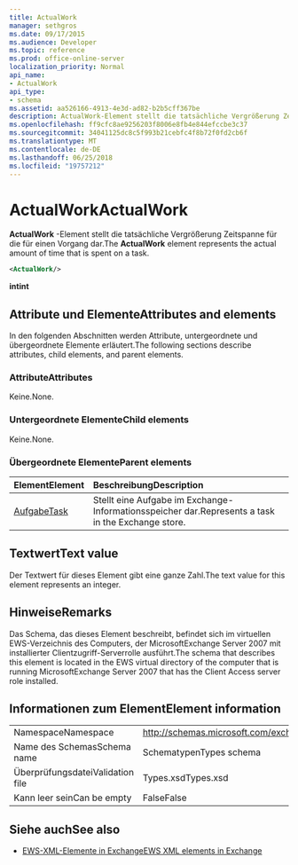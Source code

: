 ```yaml
---
title: ActualWork
manager: sethgros
ms.date: 09/17/2015
ms.audience: Developer
ms.topic: reference
ms.prod: office-online-server
localization_priority: Normal
api_name:
- ActualWork
api_type:
- schema
ms.assetid: aa526166-4913-4e3d-ad82-b2b5cff367be
description: ActualWork-Element stellt die tatsächliche Vergrößerung Zeitspanne für die für einen Vorgang dar.
ms.openlocfilehash: ff9cfc8ae9256203f8006e8fb4e844efccbe3c37
ms.sourcegitcommit: 34041125dc8c5f993b21cebfc4f8b72f0fd2cb6f
ms.translationtype: MT
ms.contentlocale: de-DE
ms.lasthandoff: 06/25/2018
ms.locfileid: "19757212"
---
```

# <a name="actualwork"></a><span data-ttu-id="bfea9-103">ActualWork</span><span class="sxs-lookup"><span data-stu-id="bfea9-103">ActualWork</span></span>

<span data-ttu-id="bfea9-104">**ActualWork** -Element stellt die tatsächliche Vergrößerung Zeitspanne für die für einen Vorgang dar.</span><span class="sxs-lookup"><span data-stu-id="bfea9-104">The **ActualWork** element represents the actual amount of time that is spent on a task.</span></span> 
  
```xml
<ActualWork/>
```

 <span data-ttu-id="bfea9-105">**int**</span><span class="sxs-lookup"><span data-stu-id="bfea9-105">**int**</span></span>
## <a name="attributes-and-elements"></a><span data-ttu-id="bfea9-106">Attribute und Elemente</span><span class="sxs-lookup"><span data-stu-id="bfea9-106">Attributes and elements</span></span>

<span data-ttu-id="bfea9-107">In den folgenden Abschnitten werden Attribute, untergeordnete und übergeordnete Elemente erläutert.</span><span class="sxs-lookup"><span data-stu-id="bfea9-107">The following sections describe attributes, child elements, and parent elements.</span></span>
  
### <a name="attributes"></a><span data-ttu-id="bfea9-108">Attribute</span><span class="sxs-lookup"><span data-stu-id="bfea9-108">Attributes</span></span>

<span data-ttu-id="bfea9-109">Keine.</span><span class="sxs-lookup"><span data-stu-id="bfea9-109">None.</span></span>
  
### <a name="child-elements"></a><span data-ttu-id="bfea9-110">Untergeordnete Elemente</span><span class="sxs-lookup"><span data-stu-id="bfea9-110">Child elements</span></span>

<span data-ttu-id="bfea9-111">Keine.</span><span class="sxs-lookup"><span data-stu-id="bfea9-111">None.</span></span>
  
### <a name="parent-elements"></a><span data-ttu-id="bfea9-112">Übergeordnete Elemente</span><span class="sxs-lookup"><span data-stu-id="bfea9-112">Parent elements</span></span>

|<span data-ttu-id="bfea9-113">**Element**</span><span class="sxs-lookup"><span data-stu-id="bfea9-113">**Element**</span></span>|<span data-ttu-id="bfea9-114">**Beschreibung**</span><span class="sxs-lookup"><span data-stu-id="bfea9-114">**Description**</span></span>|
|:-----|:-----|
|[<span data-ttu-id="bfea9-115">Aufgabe</span><span class="sxs-lookup"><span data-stu-id="bfea9-115">Task</span></span>](task.md) <br/> |<span data-ttu-id="bfea9-116">Stellt eine Aufgabe im Exchange-Informationsspeicher dar.</span><span class="sxs-lookup"><span data-stu-id="bfea9-116">Represents a task in the Exchange store.</span></span>  <br/> |
   
## <a name="text-value"></a><span data-ttu-id="bfea9-117">Textwert</span><span class="sxs-lookup"><span data-stu-id="bfea9-117">Text value</span></span>

<span data-ttu-id="bfea9-118">Der Textwert für dieses Element gibt eine ganze Zahl.</span><span class="sxs-lookup"><span data-stu-id="bfea9-118">The text value for this element represents an integer.</span></span>
  
## <a name="remarks"></a><span data-ttu-id="bfea9-119">Hinweise</span><span class="sxs-lookup"><span data-stu-id="bfea9-119">Remarks</span></span>

<span data-ttu-id="bfea9-120">Das Schema, das dieses Element beschreibt, befindet sich im virtuellen EWS-Verzeichnis des Computers, der MicrosoftExchange Server 2007 mit installierter Clientzugriff-Serverrolle ausführt.</span><span class="sxs-lookup"><span data-stu-id="bfea9-120">The schema that describes this element is located in the EWS virtual directory of the computer that is running MicrosoftExchange Server 2007 that has the Client Access server role installed.</span></span>
  
## <a name="element-information"></a><span data-ttu-id="bfea9-121">Informationen zum Element</span><span class="sxs-lookup"><span data-stu-id="bfea9-121">Element information</span></span>

|||
|:-----|:-----|
|<span data-ttu-id="bfea9-122">Namespace</span><span class="sxs-lookup"><span data-stu-id="bfea9-122">Namespace</span></span>  <br/> |http://schemas.microsoft.com/exchange/services/2006/types  <br/> |
|<span data-ttu-id="bfea9-123">Name des Schemas</span><span class="sxs-lookup"><span data-stu-id="bfea9-123">Schema name</span></span>  <br/> |<span data-ttu-id="bfea9-124">Schematypen</span><span class="sxs-lookup"><span data-stu-id="bfea9-124">Types schema</span></span>  <br/> |
|<span data-ttu-id="bfea9-125">Überprüfungsdatei</span><span class="sxs-lookup"><span data-stu-id="bfea9-125">Validation file</span></span>  <br/> |<span data-ttu-id="bfea9-126">Types.xsd</span><span class="sxs-lookup"><span data-stu-id="bfea9-126">Types.xsd</span></span>  <br/> |
|<span data-ttu-id="bfea9-127">Kann leer sein</span><span class="sxs-lookup"><span data-stu-id="bfea9-127">Can be empty</span></span>  <br/> |<span data-ttu-id="bfea9-128">False</span><span class="sxs-lookup"><span data-stu-id="bfea9-128">False</span></span>  <br/> |
   
## <a name="see-also"></a><span data-ttu-id="bfea9-129">Siehe auch</span><span class="sxs-lookup"><span data-stu-id="bfea9-129">See also</span></span>

- [<span data-ttu-id="bfea9-130">EWS-XML-Elemente in Exchange</span><span class="sxs-lookup"><span data-stu-id="bfea9-130">EWS XML elements in Exchange</span></span>](ews-xml-elements-in-exchange.md)

